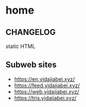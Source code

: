 # home

## CHANGELOG

static HTML

## Subweb sites

- <https://en.yidajiabei.xyz/>
- <https://feed.yidajiabei.xyz/>
- <https://web.yidajiabei.xyz/>
- <https://tris.yidajiabei.xyz/>
